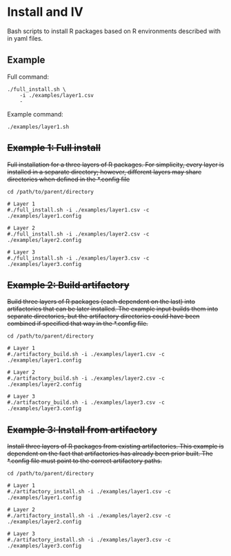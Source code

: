 # Install and IV

Bash scripts to install R packages based on R environments described with in yaml files.

## Example

Full command:
```
./full_install.sh \
    -i ./examples/layer1.csv
    -
```

Example command:
```
./examples/layer1.sh
```

## ~~Example 1: Full install~~

~~Full installation for a three layers of R packages. For simplicity, every layer is installed in a separate directory; however, different layers may share directories when defined in the \*.config file~~

```
cd /path/to/parent/directory

# Layer 1
#./full_install.sh -i ./examples/layer1.csv -c ./examples/layer1.config

# Layer 2
#./full_install.sh -i ./examples/layer2.csv -c ./examples/layer2.config

# Layer 3
#./full_install.sh -i ./examples/layer3.csv -c ./examples/layer3.config
```

## ~~Example 2: Build artifactory~~

~~Build three layers of R packages (each dependent on the last) into artifactories that can be later installed. The example input builds them into separate directories, but the artifactory directories could have been combined if specified that way in the \*.config file.~~

```
cd /path/to/parent/directory

# Layer 1
#./artifactory_build.sh -i ./examples/layer1.csv -c ./examples/layer1.config

# Layer 2
#./artifactory_build.sh -i ./examples/layer2.csv -c ./examples/layer2.config

# Layer 3
#./artifactory_build.sh -i ./examples/layer3.csv -c ./examples/layer3.config
```

## ~~Example 3: Install from artifactory~~

~~Install three layers of R packages from existing artifactories. This example is dependent on the fact that artifactories has already been prior built. The \*.config file must point to the correct artifactory paths.~~

```
cd /path/to/parent/directory

# Layer 1
#./artifactory_install.sh -i ./examples/layer1.csv -c ./examples/layer1.config

# Layer 2
#./artifactory_install.sh -i ./examples/layer2.csv -c ./examples/layer2.config

# Layer 3
#./artifactory_install.sh -i ./examples/layer3.csv -c ./examples/layer3.config
```
